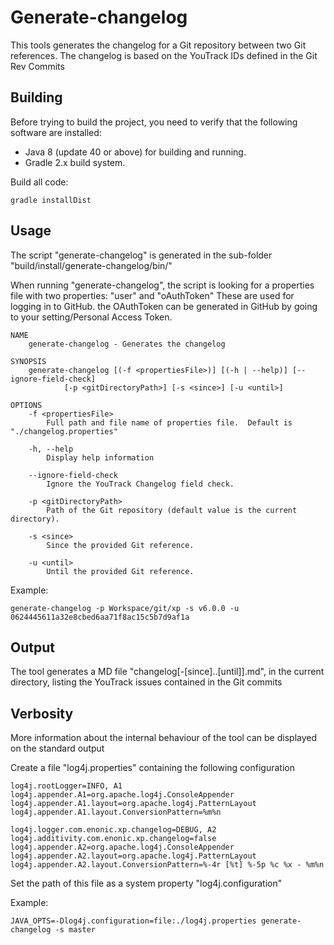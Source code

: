 # Generate-changelog

This tools generates the changelog for a Git repository between two Git references.
The changelog is based on the YouTrack IDs defined in the Git Rev Commits

## Building

Before trying to build the project, you need to verify that the following software are installed:

* Java 8 (update 40 or above) for building and running.
* Gradle 2.x build system.

Build all code:

    gradle installDist

## Usage

The script "generate-changelog" is generated in the sub-folder "build/install/generate-changelog/bin/"

When running "generate-changelog", the script is looking for a properties file with two properties: "user" and "oAuthToken"
These are used for logging in to GitHub.  the OAuthToken can be generated in GitHub by going to your setting/Personal Access Token.

    NAME
        generate-changelog - Generates the changelog

    SYNOPSIS
        generate-changelog [(-f <propertiesFile>)] [(-h | --help)] [--ignore-field-check]
                [-p <gitDirectoryPath>] [-s <since>] [-u <until>]

    OPTIONS
        -f <propertiesFile>
            Full path and file name of properties file.  Default is "./changelog.properties"

        -h, --help
            Display help information

        --ignore-field-check
            Ignore the YouTrack Changelog field check.

        -p <gitDirectoryPath>
            Path of the Git repository (default value is the current directory).

        -s <since>
            Since the provided Git reference.

        -u <until>
            Until the provided Git reference.
            
Example:

    generate-changelog -p Workspace/git/xp -s v6.0.0 -u 0624445611a32e8cbed6aa71f8ac15c5b7d9af1a

## Output

The tool generates a MD file "changelog[-[since]..[until]].md", in the current directory, listing the YouTrack issues contained in the Git commits

## Verbosity

More information about the internal behaviour of the tool can be displayed on the standard output

Create a file "log4j.properties" containing the following configuration

    log4j.rootLogger=INFO, A1
    log4j.appender.A1=org.apache.log4j.ConsoleAppender
    log4j.appender.A1.layout=org.apache.log4j.PatternLayout
    log4j.appender.A1.layout.ConversionPattern=%m%n

    log4j.logger.com.enonic.xp.changelog=DEBUG, A2
    log4j.additivity.com.enonic.xp.changelog=false
    log4j.appender.A2=org.apache.log4j.ConsoleAppender
    log4j.appender.A2.layout=org.apache.log4j.PatternLayout
    log4j.appender.A2.layout.ConversionPattern=%-4r [%t] %-5p %c %x - %m%n

Set the path of this file as a system property "log4j.configuration"

Example:

    JAVA_OPTS=-Dlog4j.configuration=file:./log4j.properties generate-changelog -s master